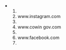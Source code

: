 - <ol>
 - <li>www.instagram.com</li>
  - <li>www.cowin gov.com</li>
  - <li>www.facebook.com</li>
  - </ol>
